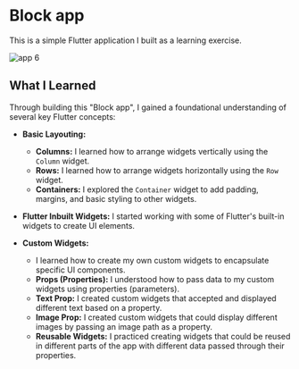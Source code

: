 # Block app

This is a simple Flutter application I built as a learning exercise.

![app 6](https://github.com/user-attachments/assets/8c568a54-aea6-46d8-937a-87dd0b5580f8)

## What I Learned

Through building this "Block app", I gained a foundational understanding of several key Flutter concepts:

* **Basic Layouting:**
    * **Columns:** I learned how to arrange widgets vertically using the `Column` widget.
    * **Rows:** I learned how to arrange widgets horizontally using the `Row` widget.
    * **Containers:** I explored the `Container` widget to add padding, margins, and basic styling to other widgets.

* **Flutter Inbuilt Widgets:** I started working with some of Flutter's built-in widgets to create UI elements.

* **Custom Widgets:**
    * I learned how to create my own custom widgets to encapsulate specific UI components.
    * **Props (Properties):** I understood how to pass data to my custom widgets using properties (parameters).
    * **Text Prop:** I created custom widgets that accepted and displayed different text based on a property.
    * **Image Prop:** I created custom widgets that could display different images by passing an image path as a property.
    * **Reusable Widgets:** I practiced creating widgets that could be reused in different parts of the app with different data passed through their properties.
